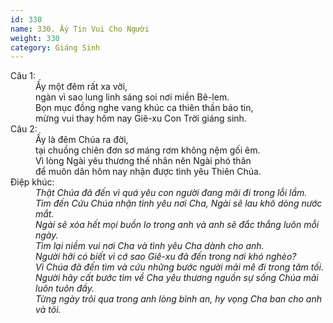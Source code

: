 ```yaml
---
id: 330
name: 330. Ấy Tin Vui Cho Người
weight: 330
category: Giáng Sinh
---
```

<dl><dt>Câu 1:</dt><dd data-verse="1">Ấy một đêm rất xa vời, <br/>ngàn vì sao lung linh sáng soi nơi miền Bê-lem. <br/>Bọn mục đồng nghe vang khúc ca thiên thần báo tin, <br/>mừng vui thay hôm nay Giê-xu Con Trời giáng sinh. </dd><dt>Câu 2:</dt><dd data-verse="2">Ấy là đêm Chúa ra đời, <br/>tại chuồng chiên đơn sơ máng rơm không nệm gối êm. <br/>Vì lòng Ngài yêu thương thế nhân nên Ngài phó thân <br/>để muôn dân hôm nay nhận được tình yêu Thiên Chúa. </dd><dt>Điệp khúc:</dt><dd data-chorus="1"><em>Thật Chúa đã đến vì quá yêu con người đang mãi đi trong lỗi lầm. <br/>Tìm đến Cứu Chúa nhận tình yêu nơi Cha, Ngài sẽ lau khô dòng nước mắt. <br/>Ngài sẽ xóa hết mọi buồn lo trong anh và anh sẽ đắc thắng luôn mỗi ngày. <br/>Tìm lại niềm vui nơi Cha và tình yêu Cha dành cho anh. <br/>Người hỡi có biết vì cớ sao Giê-xu đã đến trong nơi khó nghèo? <br/>Vì Chúa đã đến tìm và cứu những bước người mải mê đi trong tăm tối. <br/>Người hãy cất bước tìm về Cha yêu thương nguồn sự sống Chúa mãi luôn tuôn đầy. <br/>Từng ngày trôi qua trong anh lòng bình an, hy vọng Cha ban cho anh và tôi. </em></dd></dl>
